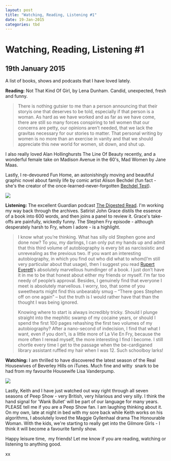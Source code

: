 ```yaml
---
layout: post
title: "Watching, Reading, Listening #1"
date: 19-Jan-2015
categories: tbd
---
```


# Watching, Reading, Listening #1

## 19th January 2015

A list of books,   shows and podcasts that I have loved lately.

**Reading:** Not That Kind Of Girl, by Lena Dunham. Candid, unexpected, fresh and funny.

<blockquote>There is nothing gutsier to me than a person announcing that their storyis one that deserves to be told, especially if that person is a woman. As hard as we have worked and as far as we have come, there are still so many forces conspiring to tell women that our concerns are petty, our opinions aren’t needed, that we lack the gravitas necessary for our stories to matter. That personal writing by women is no more than an exercise in vanity and that we should appreciate this new world for women, sit down, and shut up.</blockquote>

I also really loved Alan Hollinghursts The Line Of Beauty recently, and a wonderful female take on Madison Avenue in the 60's, Mad Women by Jane Maas.

Lastly, I re-devoured Fun Home, an astonishingly moving and beautiful graphic novel about family life by comic artist Alison Bechdel (fun fact - she's the creator of the once-learned-never-forgotten <a href="http://en.wikipedia.org/wiki/Bechdel_test">Bechdel Test</a>).

<img class="photo-horiz" src="http://i48.tinypic.com/116p9ja.jpg" />

**Listening:** The excellent Guardian podcast <a href="http://www.theguardian.com/books/series/digestedreadpodcast">The Digested Read</a>. I'm working my way back through the archives. Satirist John Grace distils the essence of a book into 600 words, and then joins a panel to review it. Grace's take-offs are painfully, wickedly funny. The Stephen Fry episode - although desperately harsh to Fry, whom I adore - is a highlight.

<blockquote>I know what you’re thinking. What has silly old Stephen gone and done now? To you, my darlings, I can only put my hands up and admit that this third volume of autobiography is every bit as narcissistic and unrevealing as the previous two. If you want an interesting autobiography, in which you find out who did what to whom(I’m still very particular about that usage), then I suggest you read <a title="" href="http://www.theguardian.com/film/rupert-everett" data-link-name="in body link" data-component="in-body-link">Rupert Everett</a>’s absolutely marvellous humdinger of a book. I just don’t have it in me to be that honest about either my friends or myself. I’m far too needy of people’s approval. Besides, I genuinely find that everyone I meet is absolutely marvellous. I worry, too, that some of you sweethearts might find this unbearably smug – “There goes Stephen off on one again” – but the truth is I would rather have that than the thought I was being ignored.

Knowing where to start is always incredibly tricky. Should I plunge straight into the mephitic swamp of my cocaine years, or should I spend the first 100 pages rehashing the first two volumes of my autobiography? After a nano-second of indecision, I find that what I want, even if you don’t, is a little more of La Vie En Fry, because the more often I reread myself, the more interesting I find I become. I still chortle every time I get to the passage when the be-cardiganed library assistant ruffled my hair when I was 12. Such schoolboy larks!</blockquote>

**Watching:** I am thrilled to have discovered the latest season of the Real Housewives of Beverley Hills on iTunes. Much fine and witty  snark to be had from my favourite Housewife Lisa Vanderpump.

<img class="photo-horiz" src="http://www.ryanseacrest.com/wp-content/uploads/2014/11/LisA-VANDERpump-1200-800.jpg" />

Lastly, Keith and I have just watched out way right through all seven seasons of Peep Show - very British, very hilarious and very silly. I think the hand signal for 'Wank Bullet' will be part of our language for many years. PLEASE tell me if you are a Peep Show fan. I am laughing thinking about it. On my own, late at night in bed with my sore back while Keith works on his algorithms, I absolutely loved the Maggie Gyllenhaal drama The Honourable Woman. With the kids, we're starting to really get into the Gilmore Girls - I think it will become a favourite family show.

Happy leisure time,  my friends! Let me know if you are reading, watching or listening to anything good.

xx

 
